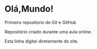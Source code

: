 # Olá,Mundo!
 Primeiro repositorio de Git e GitHub

Repositório criado durante uma aula online.

Esta linha digitei diretamente do site.
